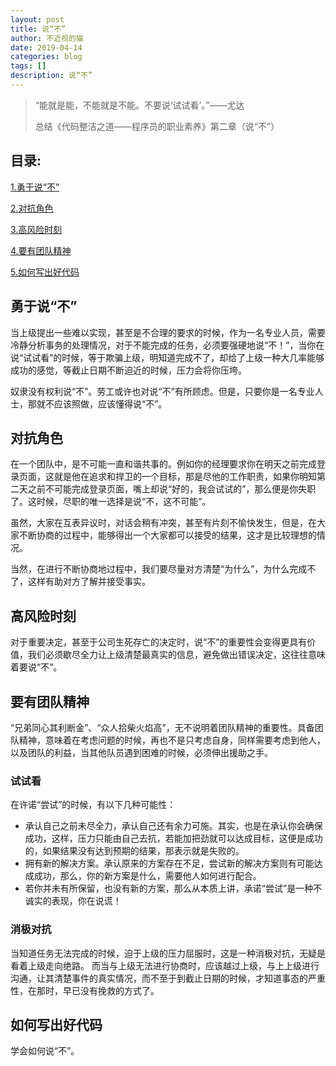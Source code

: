 ```yaml
---
layout: post
title: 说“不”
author: 不近视的猫
date: 2019-04-14
categories: blog
tags: []
description: 说“不”
---
```



> “能就是能，不能就是不能。不要说‘试试看’。”——尤达
> 
> 总结《代码整洁之道——程序员的职业素养》第二章（说“不”）

## 目录:
[1.勇于说“不”](#1)

[2.对抗角色](#2)

[3.高风险时刻](#3)

[4.要有团队精神](#4)

[5.如何写出好代码](#5)

## <span id = "1">勇于说“不”</span>
当上级提出一些难以实现，甚至是不合理的要求的时候，作为一名专业人员，需要冷静分析事务的处理情况，对于不能完成的任务，必须要强硬地说“不！”，当你在说“试试看”的时候，等于欺骗上级，明知道完成不了，却给了上级一种大几率能够成功的感觉，等截止日期不断迫近的时候，压力会将你压垮。

奴隶没有权利说“不”。劳工或许也对说“不”有所顾虑。但是，只要你是一名专业人士，那就不应该照做，应该懂得说“不”。

## <span id = "2">对抗角色</span>
在一个团队中，是不可能一直和谐共事的。例如你的经理要求你在明天之前完成登录页面，这就是他在追求和捍卫的一个目标，那是尽他的工作职责，如果你明知第二天之前不可能完成登录页面，嘴上却说“好的，我会试试的”，那么便是你失职了。这时候，尽职的唯一选择是说“不，这不可能”。

虽然，大家在互表异议时，对话会稍有冲突，甚至有片刻不愉快发生，但是，在大家不断协商的过程中，能够得出一个大家都可以接受的结果，这才是比较理想的情况。

当然，在进行不断协商地过程中，我们要尽量对方清楚“为什么”，为什么完成不了，这样有助对方了解并接受事实。

## <span id = "3">高风险时刻</span>
对于重要决定，甚至于公司生死存亡的决定时，说“不”的重要性会变得更具有价值，我们必须歇尽全力让上级清楚最真实的信息，避免做出错误决定，这往往意味着要说“不”。


## <span id = "4">要有团队精神</span>
“兄弟同心其利断金”、“众人拾柴火焰高”，无不说明着团队精神的重要性。具备团队精神，意味着在考虑问题的时候，再也不是只考虑自身，同样需要考虑到他人，以及团队的利益，当其他队员遇到困难的时候，必须伸出援助之手。

### 试试看
在许诺“尝试”的时候，有以下几种可能性：

- 承认自己之前未尽全力，承认自己还有余力可施。其实，也是在承认你会确保成功，这样，压力只能由自己去抗，若能加把劲就可以达成目标，这便是成功的，如果结果没有达到预期的结果，那表示就是失败的。
- 拥有新的解决方案。承认原来的方案存在不足，尝试新的解决方案则有可能达成成功，那么，你的新方案是什么，需要他人如何进行配合。
- 若你并未有所保留，也没有新的方案，那么从本质上讲，承诺“尝试”是一种不诚实的表现，你在说谎！

### 消极对抗
当知道任务无法完成的时候，迫于上级的压力屈服时，这是一种消极对抗，无疑是看着上级走向绝路。
而当与上级无法进行协商时，应该越过上级，与上上级进行沟通，让其清楚事件的真实情况，而不至于到截止日期的时候，才知道事态的严重性，在那时，早已没有挽救的方式了。


## <span id = "5">如何写出好代码</span>
学会如何说“不”。



